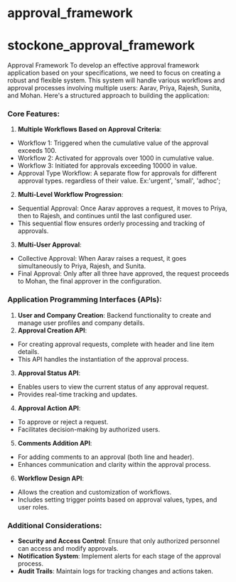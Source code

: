 # approval_framework
# stockone_approval_framework
Approval Framework
To develop an effective approval framework application based on your specifications, we need to focus
on creating a robust and flexible system. This system will handle various workflows and approval
processes involving multiple users: Aarav, Priya, Rajesh, Sunita, and Mohan. Here's a structured
approach to building the application:
### Core Features:
1. **Multiple Workflows Based on Approval Criteria**:
- Workflow 1: Triggered when the cumulative value of the approval exceeds 100.
- Workflow 2: Activated for approvals over 1000 in cumulative value.
- Workflow 3: Initiated for approvals exceeding 10000 in value.
- Approval Type Workflow: A separate flow for approvals for different approval types. regardless of
their value. Ex:'urgent', 'small', 'adhoc';
2. **Multi-Level Workflow Progression**:
- Sequential Approval: Once Aarav approves a request, it moves to Priya, then to Rajesh, and
continues until the last configured user.
- This sequential flow ensures orderly processing and tracking of approvals.
3. **Multi-User Approval**:
- Collective Approval: When Aarav raises a request, it goes simultaneously to Priya, Rajesh, and
Sunita.
- Final Approval: Only after all three have approved, the request proceeds to Mohan, the final
approver in the configuration.
### Application Programming Interfaces (APIs):
1. **User and Company Creation**: Backend functionality to create and manage user profiles and
company details.
2. **Approval Creation API**:
- For creating approval requests, complete with header and line item details.
- This API handles the instantiation of the approval process.
3. **Approval Status API**:
- Enables users to view the current status of any approval request.
- Provides real-time tracking and updates.
4. **Approval Action API**:
- To approve or reject a request.
- Facilitates decision-making by authorized users.
5. **Comments Addition API**:
- For adding comments to an approval (both line and header).
- Enhances communication and clarity within the approval process.
6. **Workflow Design API**:
- Allows the creation and customization of workflows.
- Includes setting trigger points based on approval values, types, and user roles.
### Additional Considerations:
- **Security and Access Control**: Ensure that only authorized personnel can access and modify
approvals.
- **Notification System**: Implement alerts for each stage of the approval process.
- **Audit Trails**: Maintain logs for tracking changes and actions taken.
  
